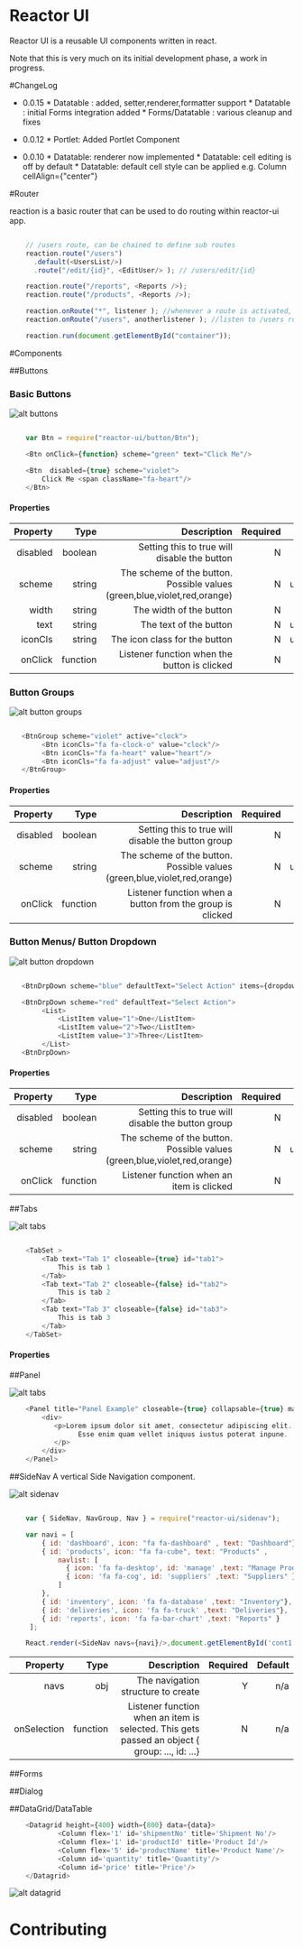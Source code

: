 Reactor UI
=========

Reactor UI is a reusable UI components written in react.

Note that this is very much on its initial development phase, a work in progress.

#ChangeLog

* 0.0.15
      * Datatable : added, setter,renderer,formatter support
      * Datatable : initial Forms integration added
      * Forms/Datatable : various cleanup and fixes
      
* 0.0.12
      * Portlet: Added Portlet Component
* 0.0.10
      * Datatable: renderer now implemented
      * Datatable: cell editing is off by default
      * Datatable: default cell style can be applied e.g. Column cellAlign={"center"}  

#Router

  reaction is a basic router that can be used to do routing within reactor-ui app.

```javascript

    // /users route, can be chained to define sub routes
    reaction.route("/users")
      .default(<UsersList/>)
      .route("/edit/{id}", <EditUser/> ); // /users/edit/{id}

    reaction.route("/reports", <Reports />);
    reaction.route("/products", <Reports />);

    reaction.onRoute("*", listener ); //whenever a route is activated, listener is called
    reaction.onRoute("/users", anotherlistener ); //listen to /users route

    reaction.run(document.getElementById("container"));

  ```

#Components

##Buttons

### Basic Buttons

![alt buttons](https://raw.githubusercontent.com/wmira/reactor-ui/master/ss/buttons.png)

```javascript

    var Btn = require("reactor-ui/button/Btn");

    <Btn onClick={function} scheme="green" text="Click Me"/>

    <Btn  disabled={true} scheme="violet">
        Click Me <span className="fa-heart"/>
    </Btn>

```

#### Properties

| Property     | Type | Description   | Required  | Default  |
| ------------:|------:|-------------:| ---------:|---------:|
| disabled      | boolean | Setting this to true will disable the button | N | false |
| scheme       | string | The scheme of the button. Possible values (green,blue,violet,red,orange)  | N | undefined/null |
| width        | string | The width of the button  |  N |  auto |
| text         | string | The text of the button | N | undefined/null |
| iconCls      | string | The icon class for the button | N | undefined/null |
| onClick      | function | Listener function when the button is clicked | N


### Button Groups

![alt button groups](https://raw.githubusercontent.com/wmira/reactor-ui/master/ss/buttongroups.png)

```javascript

   <BtnGroup scheme="violet" active="clock">
        <Btn iconCls="fa fa-clock-o" value="clock"/>
        <Btn iconCls="fa fa-heart" value="heart"/>
        <Btn iconCls="fa fa-adjust" value="adjust"/>
   </BtnGroup>

```


#### Properties

| Property     | Type | Description   | Required  | Default  |
| ------------:|------:|-------------:| ---------:|---------:|
| disabled      | boolean | Setting this to true will disable the button group | N | false |
| scheme       | string | The scheme of the button. Possible values (green,blue,violet,red,orange)  | N | undefined/null |
| onClick      | function | Listener function when a button from the group is clicked | N | |


### Button Menus/ Button Dropdown

![alt button dropdown](https://raw.githubusercontent.com/wmira/reactor-ui/master/ss/buttondropdown.png)

```javascript

   <BtnDrpDown scheme="blue" defaultText="Select Action" items={dropdownList}/>

   <BtnDrpDown scheme="red" defaultText="Select Action">
        <List>
            <ListItem value="1">One</ListItem>
            <ListItem value="2">Two</ListItem>
            <ListItem value="3">Three</ListItem>
        </List>
   <BtnDrpDown>

```

#### Properties

| Property     | Type | Description   | Required  | Default  |
| ------------:|------:|-------------:| ---------:|---------:|
| disabled      | boolean | Setting this to true will disable the button group | N | false |
| scheme       | string | The scheme of the button. Possible values (green,blue,violet,red,orange)  | N | undefined/null |
| onClick      | function | Listener function when an item is clicked | N | |


##Tabs

![alt tabs](https://raw.githubusercontent.com/wmira/reactor-ui/master/ss/tabs.png)

```javascript

    <TabSet >
        <Tab text="Tab 1" closeable={true} id="tab1">
            This is tab 1
        </Tab>
        <Tab text="Tab 2" closeable={false} id="tab2">
            This is tab 2
        </Tab>
        <Tab text="Tab 3" closeable={false} id="tab3">
            This is tab 3
        </Tab>
    </TabSet>

```
#### Properties


##Panel

![alt tabs](https://raw.githubusercontent.com/wmira/reactor-ui/master/ss/panels.png)

```javascript
    <Panel title="Panel Example" closeable={true} collapsable={true} maxHeight="150px">
        <div>
           <p>Lorem ipsum dolor sit amet, consectetur adipiscing elit.
                 Esse enim quam vellet iniquus iustus poterat inpune.
           </p>
        </div>
    </Panel>
```

##SideNav
    A vertical Side Navigation component.

![alt sidenav](https://raw.githubusercontent.com/wmira/reactor-ui/master/ss/sidenav.png)

```javascript

    var { SideNav, NavGroup, Nav } = require("reactor-ui/sidenav");

    var navi = [
        { id: 'dashboard', icon: "fa fa-dashboard" , text: "Dashboard"},
        { id: 'products', icon: "fa fa-cube", text: "Products" ,
            navlist: [
              { icon: 'fa fa-desktop', id: 'manage' ,text: "Manage Product" },
              { icon: 'fa fa-cog', id: 'suppliers' ,text: "Suppliers" }
            ]
        },
        { id: 'inventory', icon: 'fa fa-database' ,text: "Inventory"},
        { id: 'deliveries', icon: 'fa fa-truck' ,text: "Deliveries"},
        { id: 'reports', icon: 'fa fa-bar-chart' ,text: "Reports" }
     ];

    React.render(<SideNav navs={navi}/>,document.getElementById('cont1'));

```

| Property     | Type | Description   | Required  | Default  |
| ------------:|------:|-------------:| ---------:|---------:|
| navs        | obj | The navigation structure  to create | Y | n/a |
| onSelection      | function | Listener function when an item is selected. This gets passed an object { group: ..., id: ...} | N | n/a |



##Forms

##Dialog

##DataGrid/DataTable

```javascript
    <Datagrid height={400} width={800} data={data}>
            <Column flex='1' id='shipmentNo' title='Shipment No'/>
            <Column flex='1' id='productId' title='Product Id'/>
            <Column flex='5' id='productName' title='Product Name'/>
            <Column id='quantity' title='Quantity'/>
            <Column id='price' title='Price'/>
    </Datagrid>
```
![alt datagrid](https://raw.githubusercontent.com/wmira/reactor-ui/master/ss/datagrid.png)

# Contributing
